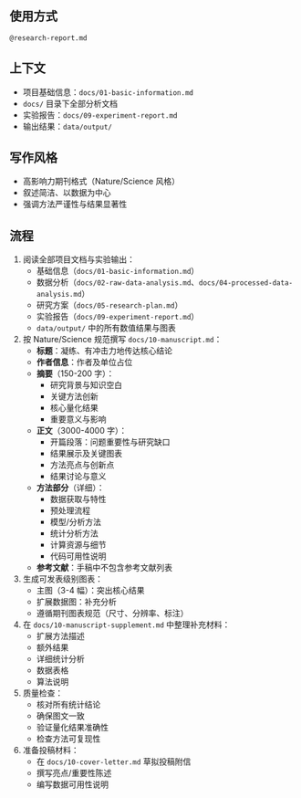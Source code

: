 ## 使用方式

`@research-report.md`

## 上下文

- 项目基础信息：`docs/01-basic-information.md`
- `docs/` 目录下全部分析文档
- 实验报告：`docs/09-experiment-report.md`
- 输出结果：`data/output/`

## 写作风格

- 高影响力期刊格式（Nature/Science 风格）
- 叙述简洁、以数据为中心
- 强调方法严谨性与结果显著性

## 流程

1. 阅读全部项目文档与实验输出：
   - 基础信息（`docs/01-basic-information.md`）
   - 数据分析（`docs/02-raw-data-analysis.md`、`docs/04-processed-data-analysis.md`）
   - 研究方案（`docs/05-research-plan.md`）
   - 实验报告（`docs/09-experiment-report.md`）
   - `data/output/` 中的所有数值结果与图表
2. 按 Nature/Science 规范撰写 `docs/10-manuscript.md`：
   - **标题**：凝练、有冲击力地传达核心结论
   - **作者信息**：作者及单位占位
   - **摘要**（150-200 字）：
     - 研究背景与知识空白
     - 关键方法创新
     - 核心量化结果
     - 重要意义与影响
   - **正文**（3000-4000 字）：
     - 开篇段落：问题重要性与研究缺口
     - 结果展示及关键图表
     - 方法亮点与创新点
     - 结果讨论与意义
   - **方法部分**（详细）：
     - 数据获取与特性
     - 预处理流程
     - 模型/分析方法
     - 统计分析方法
     - 计算资源与细节
     - 代码可用性说明
   - **参考文献**：手稿中不包含参考文献列表
3. 生成可发表级别图表：
   - 主图（3-4 幅）：突出核心结果
   - 扩展数据图：补充分析
   - 遵循期刊图表规范（尺寸、分辨率、标注）
4. 在 `docs/10-manuscript-supplement.md` 中整理补充材料：
   - 扩展方法描述
   - 额外结果
   - 详细统计分析
   - 数据表格
   - 算法说明
5. 质量检查：
   - 核对所有统计结论
   - 确保图文一致
   - 验证量化结果准确性
   - 检查方法可复现性
6. 准备投稿材料：
   - 在 `docs/10-cover-letter.md` 草拟投稿附信
   - 撰写亮点/重要性陈述
   - 编写数据可用性说明
